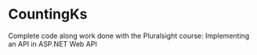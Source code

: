 # CountingKs

Complete code along work done with the Pluralsight course: Implementing an API in ASP.NET Web API
